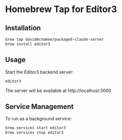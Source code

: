 # Homebrew Tap for Editor3

## Installation

```bash
brew tap davidmcnamee/packaged-claude-server
brew install editor3
```

## Usage

Start the Editor3 backend server:

```bash
editor3
```

The server will be available at http://localhost:3000

## Service Management

To run as a background service:

```bash
brew services start editor3
brew services stop editor3
```

